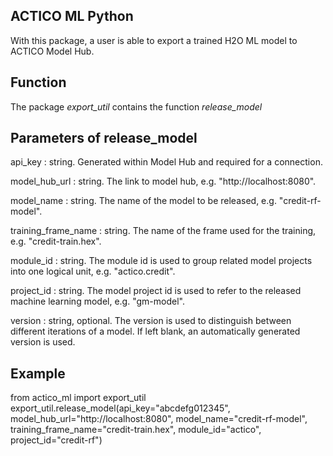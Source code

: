 ## ACTICO ML Python

With this package, a user is able to export a trained H2O ML model 
to ACTICO Model Hub.

Function
--------
The package *export_util* contains the function *release_model*

Parameters of release_model
---------------------------
api_key : string.
    Generated within Model Hub and required for a connection.

model_hub_url : string.
    The link to model hub, e.g. "http://localhost:8080".

model_name : string. 
    The name of the model to be released, e.g. "credit-rf-model".

training_frame_name : string. 
    The name of the frame used for the training, e.g. "credit-train.hex".

module_id : string.
    The module id is used to group related model projects into one logical unit, e.g. "actico.credit".

project_id : string.
    The model project id is used to refer to the released machine learning model, e.g. "gm-model".

version : string, optional.
    The version is used to distinguish between different iterations of a model. If left blank, an automatically generated version is used.

Example
-------
from actico_ml import export_util
export_util.release_model(api_key="abcdefg012345", model_hub_url="http://localhost:8080", model_name="credit-rf-model", training_frame_name="credit-train.hex", module_id="actico", project_id="credit-rf")
    

